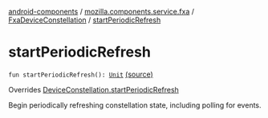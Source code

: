 [android-components](../../index.md) / [mozilla.components.service.fxa](../index.md) / [FxaDeviceConstellation](index.md) / [startPeriodicRefresh](./start-periodic-refresh.md)

# startPeriodicRefresh

`fun startPeriodicRefresh(): `[`Unit`](https://kotlinlang.org/api/latest/jvm/stdlib/kotlin/-unit/index.html) [(source)](https://github.com/mozilla-mobile/android-components/blob/master/components/service/firefox-accounts/src/main/java/mozilla/components/service/fxa/FxaDeviceConstellation.kt#L133)

Overrides [DeviceConstellation.startPeriodicRefresh](../../mozilla.components.concept.sync/-device-constellation/start-periodic-refresh.md)

Begin periodically refreshing constellation state, including polling for events.


